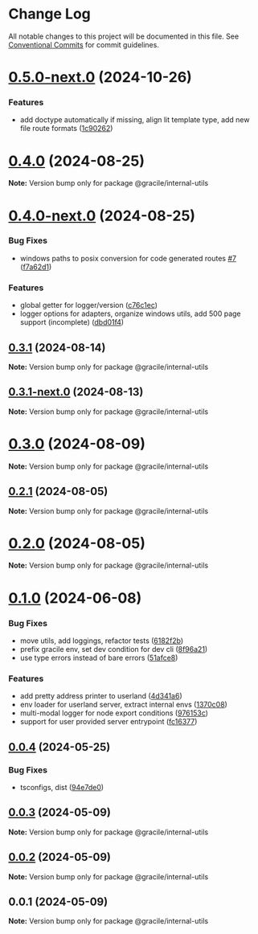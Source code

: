 # Change Log

All notable changes to this project will be documented in this file.
See [Conventional Commits](https://conventionalcommits.org) for commit guidelines.

# [0.5.0-next.0](https://github.com/gracile-web/gracile/compare/@gracile/internal-utils@0.4.0...@gracile/internal-utils@0.5.0-next.0) (2024-10-26)

### Features

* add doctype automatically if missing, align lit template type, add new file route formats ([1c90262](https://github.com/gracile-web/gracile/commit/1c9026208ca1b58ee0e3777929ea0136e5ef715f))

# [0.4.0](https://github.com/gracile-web/gracile/compare/@gracile/internal-utils@0.4.0-next.0...@gracile/internal-utils@0.4.0) (2024-08-25)

**Note:** Version bump only for package @gracile/internal-utils

# [0.4.0-next.0](https://github.com/gracile-web/gracile/compare/@gracile/internal-utils@0.3.1...@gracile/internal-utils@0.4.0-next.0) (2024-08-25)

### Bug Fixes

* windows paths to posix conversion for code generated routes [#7](https://github.com/gracile-web/gracile/issues/7) ([f7a62d1](https://github.com/gracile-web/gracile/commit/f7a62d1f965ece24b33a3476dfd8df28aa82b7b1))

### Features

* global getter for logger/version ([c76c1ec](https://github.com/gracile-web/gracile/commit/c76c1ec1e5b6104ef5c40695768e84af5167baf9))
* logger options for adapters, organize windows utils, add 500 page support (incomplete) ([dbd01f4](https://github.com/gracile-web/gracile/commit/dbd01f4512fee435de0e28ecdd7bc3e8eb2628c4))

## [0.3.1](https://github.com/gracile-web/gracile/compare/@gracile/internal-utils@0.3.1-next.0...@gracile/internal-utils@0.3.1) (2024-08-14)

**Note:** Version bump only for package @gracile/internal-utils

## [0.3.1-next.0](https://github.com/gracile-web/gracile/compare/@gracile/internal-utils@0.3.0...@gracile/internal-utils@0.3.1-next.0) (2024-08-13)

**Note:** Version bump only for package @gracile/internal-utils

# [0.3.0](https://github.com/gracile-web/gracile/compare/@gracile/internal-utils@0.3.0-next.0...@gracile/internal-utils@0.3.0) (2024-08-09)

**Note:** Version bump only for package @gracile/internal-utils

## [0.2.1](https://github.com/gracile-web/gracile/compare/@gracile/internal-utils@0.2.0-next.1...@gracile/internal-utils@0.2.1) (2024-08-05)

**Note:** Version bump only for package @gracile/internal-utils

# [0.2.0](https://github.com/gracile-web/gracile/compare/@gracile/internal-utils@0.2.0-next.1...@gracile/internal-utils@0.2.0) (2024-08-05)

**Note:** Version bump only for package @gracile/internal-utils

# [0.1.0](https://github.com/gracile-web/gracile/compare/@gracile/internal-utils@0.0.4...@gracile/internal-utils@0.1.0) (2024-06-08)

### Bug Fixes

* move utils, add loggings, refactor tests ([6182f2b](https://github.com/gracile-web/gracile/commit/6182f2bd9694d059ec6d8cd1a57cbc379136d922))
* prefix gracile env, set dev condition for dev cli ([8f96a21](https://github.com/gracile-web/gracile/commit/8f96a2175c6d554a9e21126bdb023248a40c5647))
* use type errors instead of bare errors ([51afce8](https://github.com/gracile-web/gracile/commit/51afce83f241aabed751097a2ff06f31fd5c2d27))

### Features

* add pretty address printer to userland ([4d341a6](https://github.com/gracile-web/gracile/commit/4d341a6225c3c38af713054d82604f08769f2cb5))
* env loader for userland server, extract internal envs ([1370c08](https://github.com/gracile-web/gracile/commit/1370c08c0cabd9416f741f7eb93fc15f4906432e))
* multi-modal logger for node export conditions ([976153c](https://github.com/gracile-web/gracile/commit/976153cbc44031fa8d67c963d6b38d5e96fec7ee))
* support for user provided server entrypoint ([fc16377](https://github.com/gracile-web/gracile/commit/fc16377f34b30548c1abd055da5552445790ecbb))

## [0.0.4](https://github.com/gracile-web/gracile/compare/@gracile/internal-utils@0.0.3...@gracile/internal-utils@0.0.4) (2024-05-25)

### Bug Fixes

* tsconfigs, dist ([94e7de0](https://github.com/gracile-web/gracile/commit/94e7de079f887bee5936c8b0f8a0301f60c8b215))

## [0.0.3](https://github.com/gracile-web/gracile/compare/@gracile/internal-utils@0.0.2...@gracile/internal-utils@0.0.3) (2024-05-09)

**Note:** Version bump only for package @gracile/internal-utils

## [0.0.2](https://github.com/gracile-web/gracile/compare/@gracile/internal-utils@0.0.1...@gracile/internal-utils@0.0.2) (2024-05-09)

**Note:** Version bump only for package @gracile/internal-utils

## 0.0.1 (2024-05-09)

**Note:** Version bump only for package @gracile/internal-utils
